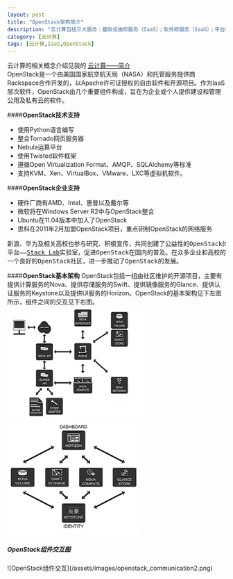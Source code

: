 ```yaml
---
layout: post
title: "OpenStack架构简介"
description: "云计算包括三大服务：基础设施即服务（IaaS）；软件即服务（SaaS）；平台即服务（PaaS），而OpenStack正是IaaS系列中的优秀者。它是一套开源软件项目的综合体，使得任何人都可以自行建立、部署云平台并提供云计算服务。本文简要介绍OpenStack的架构"
category: [云计算]
tags: [云计算,IaaS,OpenStack]
---
```

云计算的相关概念介绍见我的
<a target="blank" href="/blog/12-19-2012/cloud_computing/">云计算——简介</a>	
OpenStack是一个由美国国家航空航天局（NASA）和托管服务提供商Rackspace合作开发的，以Apache许可证授权的自由软件和开源项目。作为IaaS层次软件，OpenStack由几个重要组件构成，旨在为企业或个人提供建设和管理公用及私有云的软件。	

####__OpenStack技术支持__
* 使用Python语言编写	
* 整合Tornado网页服务器	
* Nebula运算平台	
* 使用Twisted软件框架	
* 遵循Open Virtualization Format、AMQP、SQLAlchemy等标准	
* 支持KVM、Xen、VirtualBox、VMware、LXC等虚拟机软件。	

####__OpenStack企业支持__
* 硬件厂商有AMD、Intel、惠普以及戴尔等  
* 微软将在Windows Server R2中与OpenStack整合  
* Ubuntu在11.04版本中加入了OpenStack  
* 思科在2011年2月加盟OpenStack项目，重点研制OpenStack的网络服务
<pre>新浪、华为及相关高校也参与研究、积极宣传，共同创建了公益性的OpenStack体验、测试和开发
平台——<a target="blank" href="http://stacklab.org/">Stack Lab</a>实验室，促进OpenStack在国内的普及。在众多企业和高校的加盟和支持，营造了
一个良好的OpenStack社区，进一步推动了OpenStack的发展。</pre>

####__OpenStack基本架构__
OpenStack包括一组由社区维护的开源项目，主要有提供计算服务的Nova、提供存储服务的Swift、提供镜像服务的Glance、提供认证服务的Keystone以及提供UI服务的Horizon。OpenStack的基本架构见下左图所示，组件之间的交互见下右图。		
![OpenStack基本架构](/assets/images/OpenStack_architecture.png)
![OpenStack组件交互](/assets/images/OpenStack_communication1.png)  

<h5 id="component">OpenStack组件交互图</h5>
![OpenStack组件交互](/assets/images/openstack_communication2.png) 